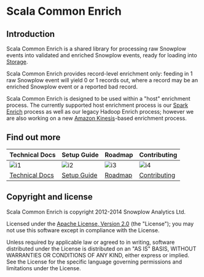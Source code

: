 # Scala Common Enrich

## Introduction

Scala Common Enrich is a shared library for processing raw Snowplow events into validated and enriched Snowplow events, ready for loading into [Storage][storage].

Scala Common Enrich provides record-level enrichment only: feeding in 1 raw Snowplow event will yield 0 or 1 records out, where a record may be an enriched Snowplow event or a reported bad record.

Scala Common Enrich is designed to be used within a "host" enrichment process. The currently supported host enrichment process is our [Spark Enrich][spark-enrich] process as well as our legacy Hadoop Enrich process; however we are also working on a new [Amazon Kinesis][kinesis]-based enrichment process.

## Find out more

| Technical Docs              | Setup Guide           | Roadmap               | Contributing                  |
|-----------------------------|-----------------------|-----------------------|-------------------------------|
| ![i1][techdocs-image]      | ![i2][setup-image]   | ![i3][roadmap-image] | ![i4][contributing-image]    |
| [Technical Docs][techdocs] | [Setup Guide][setup] | [Roadmap][roadmap]   | [Contributing][contributing] |

## Copyright and license

Scala Common Enrich is copyright 2012-2014 Snowplow Analytics Ltd.

Licensed under the [Apache License, Version 2.0][license] (the "License");
you may not use this software except in compliance with the License.

Unless required by applicable law or agreed to in writing, software
distributed under the License is distributed on an "AS IS" BASIS,
WITHOUT WARRANTIES OR CONDITIONS OF ANY KIND, either express or implied.
See the License for the specific language governing permissions and
limitations under the License.

[storage]: https://github.com/snowplow/snowplow/tree/master/4-storage

[spark-enrich]: https://github.com/snowplow/snowplow/tree/master/3-enrich/spark-enrich
[kinesis]: http://aws.amazon.com/kinesis/

[techdocs-image]: https://d3i6fms1cm1j0i.cloudfront.net/github/images/techdocs.png
[setup-image]: https://d3i6fms1cm1j0i.cloudfront.net/github/images/setup.png
[roadmap-image]: https://d3i6fms1cm1j0i.cloudfront.net/github/images/roadmap.png
[contributing-image]: https://d3i6fms1cm1j0i.cloudfront.net/github/images/contributing.png

[techdocs]: https://github.com/snowplow/snowplow/wiki/SnowPlow-technical-documentation
[setup]: https://github.com/snowplow/snowplow/wiki/Setting-up-SnowPlow
[roadmap]: https://github.com/snowplow/snowplow/wiki/Product-roadmap
[contributing]: https://github.com/snowplow/snowplow/wiki/Contributing

[license]: http://www.apache.org/licenses/LICENSE-2.0

